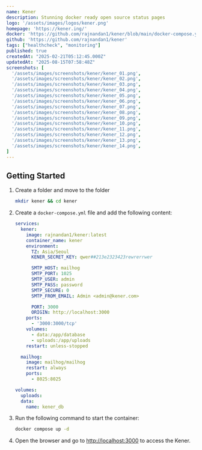 ```yaml
---
name: Kener
description: Stunning docker ready open source status pages
logo: '/assets/images/logos/kener.png'
homepage: 'https://kener.ing/'
docker: 'https://github.com/rajnandan1/kener/blob/main/docker-compose.yml'
github: 'https://github.com/rajnandan1/kener'
tags: ["healthcheck", "monitoring"]
published: true
createdAt: "2025-02-21T05:12:45.000Z"
updatedAt: "2025-08-15T07:58:48Z"
screenshots: [
  '/assets/images/screenshots/kener/kener_01.png',
  '/assets/images/screenshots/kener/kener_02.png',
  '/assets/images/screenshots/kener/kener_03.png',
  '/assets/images/screenshots/kener/kener_04.png',
  '/assets/images/screenshots/kener/kener_05.png',
  '/assets/images/screenshots/kener/kener_06.png',
  '/assets/images/screenshots/kener/kener_07.png',
  '/assets/images/screenshots/kener/kener_08.png',
  '/assets/images/screenshots/kener/kener_09.png',
  '/assets/images/screenshots/kener/kener_10.png',
  '/assets/images/screenshots/kener/kener_11.png',
  '/assets/images/screenshots/kener/kener_12.png',
  '/assets/images/screenshots/kener/kener_13.png',
  '/assets/images/screenshots/kener/kener_14.png',
]
---
```


## Getting Started

1. Create a folder and move to the folder
    ```bash
    mkdir kener && cd kener
    ```
2. Create a `docker-compose.yml` file and add the following content:
    ```yaml
    services:
      kener:
        image: rajnandan1/kener:latest
        container_name: kener
        environment:
          TZ: Asia/Seoul
          KENER_SECRET_KEY: qwer##213e2323423rewrerrwer

          SMTP_HOST: mailhog
          SMTP_PORT: 1025
          SMTP_USER: admin
          SMTP_PASS: password
          SMTP_SECURE: 0
          SMTP_FROM_EMAIL: Admin <admin@kener.com>

          PORT: 3000
          ORIGIN: http://localhost:3000
        ports:
          - '3000:3000/tcp'
        volumes:
          - data:/app/database
          - uploads:/app/uploads
        restart: unless-stopped

      mailhog:
        image: mailhog/mailhog
        restart: always
        ports:
          - 8025:8025

    volumes:
      uploads:
      data:
        name: kener_db
    ```
3. Run the following command to start the container:
    ```bash
    docker compose up -d
    ```
4. Open the browser and go to [http://localhost:3000](http://localhost:3000) to access the Kener.